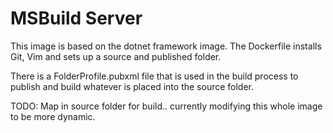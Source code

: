 # MSBuild Server
This image is based on the dotnet framework image. The Dockerfile installs Git, Vim and sets up a source and published folder.  

There is a FolderProfile.pubxml file that is used in the build process to publish and build whatever is placed into the source folder.

TODO: Map in source folder for build.. currently modifying this whole image to be more dynamic.